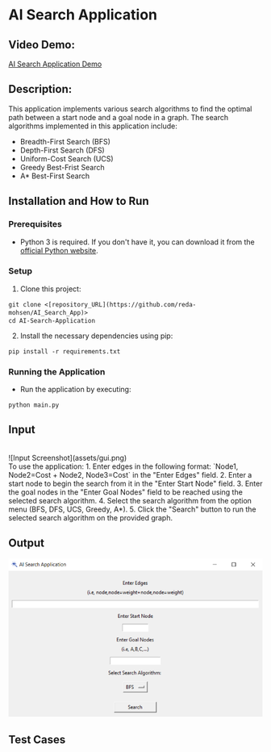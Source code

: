 # AI Search Application

## Video Demo:
[AI Search Application Demo](URL_HERE)

## Description:
This application implements various search algorithms to find the optimal path between a start node and a goal node in a graph. The search algorithms implemented in this application include:
* Breadth-First Search (BFS)
* Depth-First Search (DFS)
* Uniform-Cost Search (UCS)
* Greedy Best-Frist Search
* A* Best-First Search

## Installation and How to Run
### Prerequisites
- Python 3 is required. If you don't have it, you can download it from the [official Python website](https://www.python.org/downloads/).
### Setup
1. Clone this project:
```
git clone <[repository_URL](https://github.com/reda-mohsen/AI_Search_App)>
cd AI-Search-Application
```
2. Install the necessary dependencies using pip:
```
pip install -r requirements.txt
```
### Running the Application
- Run the application by executing:
```
python main.py
```

## Input
<br>
![Input Screenshot](assets/gui.png)
<br>
To use the application:
1. Enter edges in the following format: `Node1, Node2=Cost + Node2, Node3=Cost` in the "Enter Edges" field.
2. Enter a start node to begin the search from it in the "Enter Start Node" field.
3. Enter the goal nodes in the "Enter Goal Nodes" field to be reached using the selected search algorithm.
4. Select the search algorithm from the option menu (BFS, DFS, UCS, Greedy, A*).
5. Click the "Search" button to run the selected search algorithm on the provided graph.

## Output
![Output Screenshot](assets/gui.png)

## Test Cases
